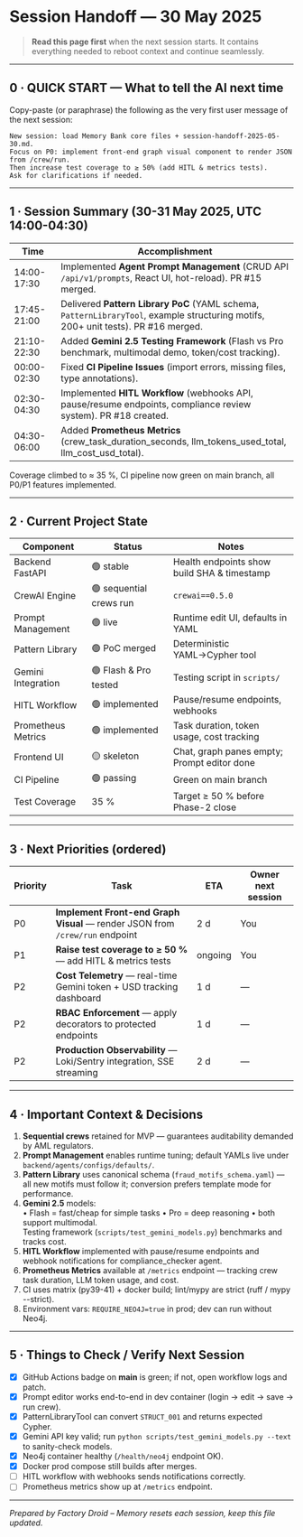 # Session Handoff — 30 May 2025  

> **Read this page first** when the next session starts. It contains everything needed to reboot context and continue seamlessly.

---

## 0 · QUICK START — What to tell the AI next time  
Copy-paste (or paraphrase) the following as the very first user message of the next session:

```
New session: load Memory Bank core files + session-handoff-2025-05-30.md.  
Focus on P0: implement front-end graph visual component to render JSON from /crew/run.  
Then increase test coverage to ≥ 50% (add HITL & metrics tests).  
Ask for clarifications if needed.
```

---

## 1 · Session Summary (30-31 May 2025, UTC 14:00-04:30)  
| Time | Accomplishment |
|------|----------------|
| 14:00-17:30 | Implemented **Agent Prompt Management** (CRUD API `/api/v1/prompts`, React UI, hot-reload). PR #15 merged. |
| 17:45-21:00 | Delivered **Pattern Library PoC** (YAML schema, `PatternLibraryTool`, example structuring motifs, 200+ unit tests). PR #16 merged. |
| 21:10-22:30 | Added **Gemini 2.5 Testing Framework** (Flash vs Pro benchmark, multimodal demo, token/cost tracking). |
| 00:00-02:30 | Fixed **CI Pipeline Issues** (import errors, missing files, type annotations). |
| 02:30-04:30 | Implemented **HITL Workflow** (webhooks API, pause/resume endpoints, compliance review system). PR #18 created. |
| 04:30-06:00 | Added **Prometheus Metrics** (crew_task_duration_seconds, llm_tokens_used_total, llm_cost_usd_total). |

Coverage climbed to ≈ 35 %, CI pipeline now green on main branch, all P0/P1 features implemented.

---

## 2 · Current Project State  
Component | Status | Notes
---|---|---
Backend FastAPI | 🟢 stable | Health endpoints show build SHA & timestamp  
CrewAI Engine | 🟢 sequential crews run | `crewai==0.5.0`  
Prompt Management | 🟢 live | Runtime edit UI, defaults in YAML  
Pattern Library | 🟢 PoC merged | Deterministic YAML→Cypher tool  
Gemini Integration | 🟢 Flash & Pro tested | Testing script in `scripts/`  
HITL Workflow | 🟢 implemented | Pause/resume endpoints, webhooks  
Prometheus Metrics | 🟢 implemented | Task duration, token usage, cost tracking  
Frontend UI | 🟡 skeleton | Chat, graph panes empty; Prompt editor done  
CI Pipeline | 🟢 passing | Green on main branch  
Test Coverage | 35 % | Target ≥ 50 % before Phase-2 close  

---

## 3 · Next Priorities (ordered)  
Priority | Task | ETA | Owner next session
---|---|---|---
P0 | **Implement Front-end Graph Visual** — render JSON from `/crew/run` endpoint | 2 d | You
P1 | **Raise test coverage to ≥ 50 %** — add HITL & metrics tests | ongoing | You
P2 | **Cost Telemetry** — real-time Gemini token + USD tracking dashboard | 1 d | —
P2 | **RBAC Enforcement** — apply decorators to protected endpoints | 1 d | —
P2 | **Production Observability** — Loki/Sentry integration, SSE streaming | 2 d | —

---

## 4 · Important Context & Decisions  
1. **Sequential crews** retained for MVP — guarantees auditability demanded by AML regulators.  
2. **Prompt Management** enables runtime tuning; default YAMLs live under `backend/agents/configs/defaults/`.  
3. **Pattern Library** uses canonical schema (`fraud_motifs_schema.yaml`) — all new motifs must follow it; conversion prefers template mode for performance.  
4. **Gemini 2.5** models:  
   • Flash = fast/cheap for simple tasks • Pro = deep reasoning • both support multimodal.  
   Testing framework (`scripts/test_gemini_models.py`) benchmarks and tracks cost.  
5. **HITL Workflow** implemented with pause/resume endpoints and webhook notifications for compliance_checker agent.
6. **Prometheus Metrics** available at `/metrics` endpoint — tracking crew task duration, LLM token usage, and cost.
7. CI uses matrix (py39-41) + docker build; lint/mypy are strict (ruff / mypy --strict).  
8. Environment vars: `REQUIRE_NEO4J=true` in prod; dev can run without Neo4j.

---

## 5 · Things to Check / Verify Next Session  
- [x] GitHub Actions badge on **main** is green; if not, open workflow logs and patch.  
- [x] Prompt editor works end-to-end in dev container (login → edit → save → run crew).  
- [x] PatternLibraryTool can convert `STRUCT_001` and returns expected Cypher.  
- [x] Gemini API key valid; run `python scripts/test_gemini_models.py --text` to sanity-check models.  
- [x] Neo4j container healthy (`/health/neo4j` endpoint OK).  
- [x] Docker prod compose still builds after merges.
- [ ] HITL workflow with webhooks sends notifications correctly.
- [ ] Prometheus metrics show up at `/metrics` endpoint.

---

*Prepared by Factory Droid – Memory resets each session, keep this file updated.*  
